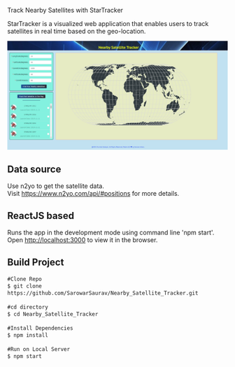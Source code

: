 Track Nearby Satellites with StarTracker 


StarTracker is a visualized web application that enables users to track satellites in real time based on the geo-location.  

![alt text](https://github.com/SarowarSaurav/Nearby_Satellite_Tracker/blob/main/src/assets/Capture.PNG)


## Data source

Use n2yo to get the satellite data.  
Visit https://www.n2yo.com/api/#positions for more details.

## ReactJS based

Runs the app in the development mode using command line 'npm start'.  
Open [http://localhost:3000](http://localhost:3000) to view it in the browser.  


## Build Project 
```shell
#Clone Repo
$ git clone https://github.com/SarowarSaurav/Nearby_Satellite_Tracker.git

#cd directory  
$ cd Nearby_Satellite_Tracker

#Install Dependencies 
$ npm install 

#Run on Local Server
$ npm start
